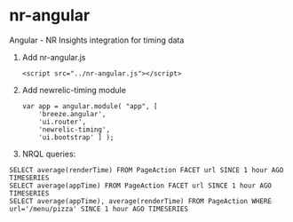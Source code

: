 # nr-angular
Angular - NR Insights integration for timing data



1. Add nr-angular.js
	```
	<script src="../nr-angular.js"></script>
	```
2. Add newrelic-timing module

	```
	var app = angular.module( "app", [
        'breeze.angular',
        'ui.router',
        'newrelic-timing',
        'ui.bootstrap' ] );
	```



3. NRQL queries:
```
SELECT average(renderTime) FROM PageAction FACET url SINCE 1 hour AGO TIMESERIES
SELECT average(appTime) FROM PageAction FACET url SINCE 1 hour AGO TIMESERIES
SELECT average(appTime), average(renderTime) FROM PageAction WHERE url='/menu/pizza' SINCE 1 hour AGO TIMESERIES
```